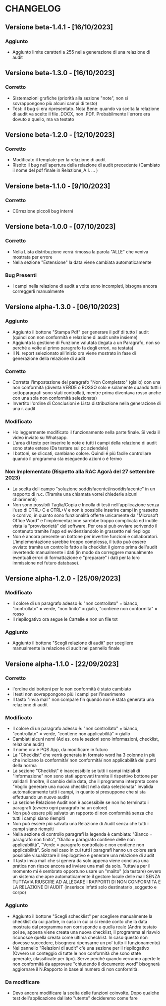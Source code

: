 # CHANGELOG

## Versione beta-1.4.1 - [16/10/2023]

### Aggiunto
- Aggiunto limite caratteri a 255 nella generazione di una relazione di audit

## Versione beta-1.3.0 - [16/10/2023]

### Corretto
- Sistemazioni grafiche (priorità alla sezione "note", non si sovrappongono più alcuni campi di testo)
- Test: il bug si era ripresentato. Nota Bene: quando va scelta la relazione di audit va scelto il file .DOCX, non .PDF. Probabilmente l'errore era dovuto a quello, ma va testato

## Versione beta-1.2.0 - [12/10/2023]

### Corretto
- Modificato il template per la relazione di audit
- Risolto il bug nell'apertura della relazione di audit precedente (Cambiato il nome del pdf finale in Relazione_A.I. ... )

## Versione beta-1.1.0 - [9/10/2023]

### Corretto
- C0rrezione piccoli bug interni

## Versione beta-1.0.0 - [07/10/2023]

### Corretto
- Nella Lista distribuzione verrà rimossa la parola "ALLE" che veniva mostrata per errore
- Nella sezione "Estensione" la data viene cambiata automaticamente 
### Bug Presenti
- I campi nella relazione di audit a volte sono incompleti, bisogna ancora correggerli manualmente

## Versione alpha-1.3.0 - [06/10/2023]

### Aggiunto
- Aggiunto il bottone "Stampa Pdf" per generare il pdf di tutto l'audit (quindi con non conformità e relazione di audit unite insieme)
- Aggiunta la gestione di Funzione valutata (legata a un Paragrafo, non so perché a volte al primo paragrafo fa degli errori, va testata)
- Il N. report selezionato all'inizio ora viene mostrato in fase di generazione della relazione di audit
  
### Corretto
- Corretta l'impostazione del paragrafo "Non Completato" (giallo) con una non conformità (diventa VERDE o ROSSO solo e solamente quando tutti i sottoparagrafi sono stati controllati, mentre prima diventava rosso anche con una sola non conformità selezionata)
- Invertito l'ordine di Conclusioni e Lista distribuzione nella generazione di una r. audit

### Modificato
- Ho leggermente modificato il funzionamento nella parte finale. Si veda il video inviato su Whatsapp.
- L'area di testo per inserire le note e tutti i campi della relazione di audit sono state estese (Da testare sul pc aziendale)
- I bottoni, se cliccati, cambiano colore. Quindi é più facile controllare quando il programma sta eseguendo azioni o é fermo

### Non Implementato (Rispetto alla RAC Agorà del 27 settembre 2023)
- La scelta dell campo "soluzione soddisfacente/insoddisfacente" in un rapporto di n.c. (Tramite una chiamata vorrei chiederle alcuni chiarimenti)
- Non sono possibili Taglia/Copia e Incolla di testi nell'applicazione senza l'uso di CTRL+C e CTRL+V e non è possibile inserire campi in grassetto o corsivo, in quanto sono funzionalità offerte unicamente da "Microsoft Office Word" e l'implementazione sarebbe troppo complicata ed inutile vista la "provvisorietà" del software. Per ora si può ovviare scrivendo il contenuto tramite l'app ed evidenziandolo in grassetto nel riepilogo
- Non è ancora presente un bottone per invertire funzioni e collaboratori. L'implementazione sarebbe troppo complessa, il tutto può essere ovviato tramite un controllo fatto alla checklist il giorno prima dell'audit invertendo manualmente i dati (in modo da correggere manualmente eventuali errori di formattazione e "preparare" i dati per la loro immissione nel futuro database).

## Versione alpha-1.2.0 - [25/09/2023]

### Modificato
- Il colore di un paragrafo adesso è: "non controllato" = bianco, "controllato" = verde, "non finito" = giallo, "contiene non conformità" = rosso
- Il riepilogativo ora segue le Cartelle e non un file txt

### Aggiunto
- Aggiunto il bottone "Scegli relazione di audit" per scegliere manualmente la relazione di audit nel pannello finale

## Versione alpha-1.1.0 - [22/09/2023]

### Corretto
- l'ordine dei bottoni per le non conformità è stato cambiato
- I testi non sovrappongono più i campi per l'inserimento
- Il tasto "invia mail" non compare fin quando non è stata generata una relazione di audit

### Modificato
- Il colore di un paragrafo adesso è: "non controllato" = bianco, "controllato" = verde, "contiene non applicabilità" = giallo
- Cambiati alcuni nomi (Ad es. ora le sezioni sono informazioni, checklist, relazione audit)
- Il nome ora è PQS App, da modificare in futuro
- La "Checklist" che verrà generata in formato word ha 3 colonne in più che indicano la conformità/ non conformità/ non applicabilità dei punti della norma
- La sezione "Checklist" è inaccessibile se tutti i campi iniziali di "informazione" non sono stati approvati tramite il rispettivo bottone per validarli (Inoltre, il cambio della data, che il programma interpreta come "Voglio generare una nuova checklist nella data selezionata" invalida automaticamente tutti i campi, in quanto si presuppone che si sta effettuando un nuovo audit)
- La sezione Relazione Audit non è accessibile se non ho terminato i paragrafi (ovvero ogni paragrafo ha un colore)
- Non può essere più salvato un rapporto di non conformità senza che tutti i campi siano riempiti
- Non può essere più salvata una Relazione di Audit senza che tutti i campi siano riempiti
- Nella sezione di controllo paragrafi la legenda è cambiata: "Bianco = paragrafo non finito", "Giallo = paragrafo contiene delle non applicabilità", "Verde = paragrafo controllato e non contiene non applicabilità". Solo nel caso in cui tutti i paragrafi hanno un colore sarà possibile visualizzare il riepilogativo e generare una relazione di audit
- Il tasto invia mail che si genera da solo appena viene conclusa una pratica non riesce ancora ad inviare una mail da solo. Tuttavia per il momento mi è sembrato opportuno usare un "mailto" (da testare) ovvero un sistema che apre automaticamente il gestore locale delle mail SENZA TUTTAVIA RIUSCIRE AD ALLEGARE I RAPPORTI DI NON CONFORMITA E LA RELAZIONE DI AUDIT (inserisce infatti solo destinatario ,soggetto e corpo) 

### Aggiunto
- Aggiunto il bottone "Scegli schecklist" per scegliere manualmente la checklist da cui partire, in caso in cui ci si rende conto che la data mostrata dal programma non corrisponde a quella reale (Andrà testato poi se, appena viene creata una nuova checklist, il programma al riavvio riconosce quella creata come ultima checklist. In caso questo non dovesse succedere, bisognerà ripensarne un po' tutto il funzionamento)
- Nel pannello "Relazioni di audit" c'è una sezione per il riepilogativo (Ovvero un conteggio di tutte le non conformità che sono state generate, classificate per tipo). Serve perchè quando verranno aperte le non conformità da approvare "chiudendo il documento word" bisognerà aggiornare il N.Rapporto in base al numero di non conformità.

### Da modificare
- Devo ancora modificare la scelta delle funzioni coinvolte. Dopo qualche test dell'applicazione dal lato "utente" decideremo come fare
